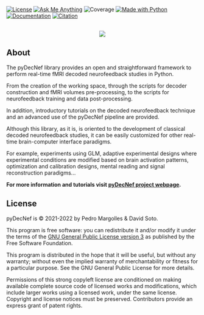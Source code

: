 <a href="https://www.gnu.org/licenses/gpl-3.0"><img src="https://img.shields.io/badge/License-GPLv3-blue.svg" alt="License"></a>
<a href="mailto:pedromargolles@gmail.com"><img src="https://img.shields.io/badge/Ask%20me-anything-1abc9c.svg" alt="Ask Me Anything"></a>
<img src="https://img.shields.io/badge/Coverage-80%25-yellow.svg" alt="Coverage">
<a href="https://www.python.org/"><img src="https://img.shields.io/badge/Made%20with-Python-1f425f.svg" alt="Made with Python"></a>
<a href="https://pedromargolles.github.io/pyDecNef/"><img src="https://img.shields.io/badge/Documentation-pyDecNef-red.svg" alt="Documentation"></a>
<a href=""><img src="https://img.shields.io/badge/Citation-DOI-green.svg" alt="Citation"></a>
<br></br>

<p align="center">
  <img src="https://pedromargolles.github.io/pyDecNef/assets/images/wide_logo2.png">
</p>

## About

The pyDecNef library provides an open and straightforward framework to perform real-time fMRI decoded neurofeedback studies in Python.

From the creation of the working space, through the scripts for decoder construction and fMRI volumes pre-processing, to the scripts for neurofeedback training and data post-processing. 

In addition, introductory tutorials on the decoded neurofeedback technique and an advanced use of the pyDecNef pipeline are provided.

Although this library, as it is, is oriented to the development of classical decoded neurofeedback studies, it can be easily customized for other real-time brain-computer interface paradigms.

For example, experiments using GLM, adaptive experimental designs where experimental conditions are modified based on brain activation patterns, optimization and calibration designs, mental reading and signal reconstruction paradigms...

**For more information and tutorials visit [pyDecNef project webpage](https://pedromargolles.github.io/pyDecNef/).**

## License

pyDecNef is © 2021-2022 by Pedro Margolles & David Soto.

This program is free software: you can redistribute it and/or modify it under the terms of the [GNU General Public License version 3](https://github.com/pedromargolles/pyDecNef/blob/main/LICENSE) as published by the Free Software Foundation.

This program is distributed in the hope that it will be useful, but without any warranty; without even the implied warranty of merchantability or fitness for a particular purpose. See the GNU General Public License for more details.

Permissions of this strong copyleft license are conditioned on making available complete source code of licensed works and modifications, which include larger works using a licensed work, under the same license. Copyright and license notices must be preserved. Contributors provide an express grant of patent rights.
